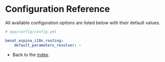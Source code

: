# Configuration Reference

All available configuration options are listed below with their default values.
```yml
# app/config/config.yml

benat_espina_i18n_routing:
    default_parameters_resolver: ~
```

- Back to the [index](index.md).
